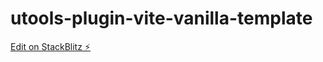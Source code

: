 # utools-plugin-vite-vanilla-template

[Edit on StackBlitz ⚡️](https://stackblitz.com/edit/utools-plugin-vite-vanilla-template)